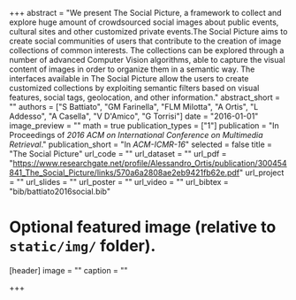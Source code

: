 +++
abstract = "We present The Social Picture, a framework to collect and explore huge amount of crowdsourced social images about public events, cultural sites and other customized private events.The Social Picture aims to create social communities of users that contribute to the creation of image collections of common interests. The collections can be explored through a number of advanced Computer Vision algorithms, able to capture the visual content of images in order to organize them in a semantic way. The interfaces available in The Social Picture allow the users to create customized collections by exploiting semantic filters based on visual features, social tags, geolocation, and other information."
abstract_short = ""
authors = ["S Battiato", "GM Farinella", "FLM Milotta", "A Ortis", "L Addesso", "A Casella", "V D'Amico", "G Torrisi"]
date = "2016-01-01"
image_preview = ""
math = true
publication_types = ["1"]
publication = "In Proceedings of *2016 ACM on International Conference on Multimedia Retrieval*."
publication_short = "In *ACM-ICMR-16*"
selected = false
title = "The Social Picture"
url_code = ""
url_dataset = ""
url_pdf = "https://www.researchgate.net/profile/Alessandro_Ortis/publication/300454841_The_Social_Picture/links/570a6a2808ae2eb9421fb62e.pdf"
url_project = ""
url_slides = ""
url_poster = ""
url_video = ""
url_bibtex = "bib/battiato2016social.bib"

# Optional featured image (relative to `static/img/` folder).
[header]
image = ""
caption = ""

+++